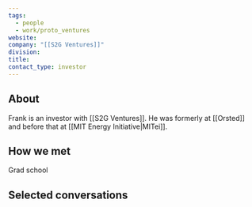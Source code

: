 ```yaml
---
tags:
  - people
  - work/proto_ventures
website: 
company: "[[S2G Ventures]]"
division: 
title: 
contact_type: investor
---
```

## About
Frank is an investor with [[S2G Ventures]]. He was formerly at [[Orsted]] and before that at [[MIT Energy Initiative|MITei]].

## How we met
Grad school

## Selected conversations
